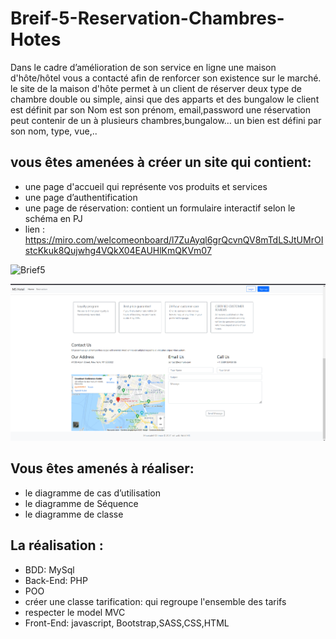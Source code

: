 # Breif-5-Reservation-Chambres-Hotes

Dans le cadre d’amélioration de son service en ligne une maison d'hôte/hôtel vous a contacté afin de renforcer son existence sur le marché.
le site de la maison d'hôte permet à un client de réserver deux type de chambre double ou simple, ainsi que des apparts et des bungalow
le client est définit par son Nom est son prénom, email,password
une réservation peut contenir de un à plusieurs chambres,bungalow…
un bien est défini par son nom, type, vue,..

## vous êtes amenées à créer un site qui contient:

- une page d'accueil qui représente vos produits et services
- une page d’authentification
- une page de réservation: contient un formulaire interactif selon le schéma en PJ
- lien : https://miro.com/welcomeonboard/l7ZuAyql6grQcvnQV8mTdLSJtUMrOIstcKkuk8Qujwhg4VQkX04EAUHlKmQKVm07

![Brief5](https://user-images.githubusercontent.com/42185573/115595764-d7a3e980-a2c6-11eb-87f7-508d8954a84e.JPG)

![Brief5](https://github.com/Moussatef/Brief5_Gestion_des_reservation/blob/main/img/New%20folder/Screenshot_10.png)

## Vous êtes amenés à réaliser:

- le diagramme de cas d’utilisation
- le diagramme de Séquence
- le diagramme de classe

## La réalisation :

- BDD: MySql
- Back-End: PHP
- POO
- créer une classe tarification: qui regroupe l'ensemble des tarifs
- respecter le model MVC
- Front-End: javascript, Bootstrap,SASS,CSS,HTML
